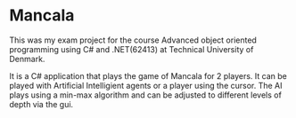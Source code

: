 # Mancala
This was my exam project for the course Advanced object oriented programming using C# and .NET(62413) at Technical University of Denmark.

It is a C# application that plays the game of Mancala for 2 players. It can be played with Artificial Intelligient agents or a player using the cursor. The AI plays using a min-max algorithm and can be adjusted to different levels of depth via the gui.
